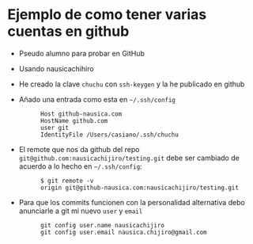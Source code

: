 # Ejemplo de como tener varias cuentas en github

* Pseudo alumno para probar en GitHub
* Usando nausicachihiro
* He creado la clave `chuchu` con `ssh-keygen` y la he publicado en github 
* Añado una entrada como esta en `~/.ssh/config`

            Host github-nausica.com
            HostName github.com
            user git
            IdentityFile /Users/casiano/.ssh/chuchu
* El remote que nos da github del repo `git@github.com:nausicachijiro/testing.git`
debe ser cambiado de acuerdo a lo hecho en `~/.ssh/config`:

            $ git remote -v
            origin git@github-nausica.com:nausicachijiro/testing.git
* Para que los commits funcionen con la personalidad alternativa 
  debo anunciarle a git mi nuevo `user` y `email`

            git config user.name nausicachijiro
            git config user.email nausica.chijiro@gmail.com
